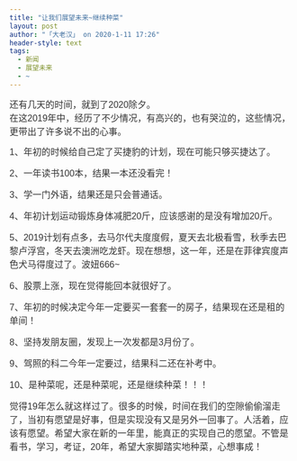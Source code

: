 ```yaml
---
title: "让我们展望未来~继续种菜"
layout: post
author: "「大老汉」 on 2020-1-11 17:26"
header-style: text
tags:
  - 新闻
  - 展望未来
  - ~
---
```


<head></head>
<body>
 <font color="#333333"><font face="微软雅黑"><font style="font-size:16px"><font face="arial">还有几天的时间，就到了2020除夕。</font></font></font></font>
 <br> 
 <font color="#333333"><font face="微软雅黑"><font style="font-size:16px"><font face="arial">在这2019年中，经历了不少情况，有高兴的，也有哭泣的，这些情况，更带出了许多说不出的心事。</font></font></font></font>
 <br> 
 <p style="line-height:24px;text-indent:nullem;text-align:left"><font face="微软雅黑"><font style="font-size:16px"><font color="#333333"><font face="arial">1、年初的时候给自己定了买捷豹的计划，现在可能只够买捷达了。</font></font></font></font></p>
 <p style="line-height:24px;text-indent:nullem;text-align:left"><font face="微软雅黑"><font style="font-size:16px"><font color="#333333"><font face="arial">2、一年读书100本，结果一本还没看完！</font></font></font></font></p>
 <p style="line-height:24px;text-indent:nullem;text-align:left"><font face="微软雅黑"><font style="font-size:16px"><font color="#333333"><font face="arial">3、学一门外语，结果还是只会普通话。</font></font></font></font></p>
 <p style="line-height:24px;text-indent:nullem;text-align:left"><font face="微软雅黑"><font style="font-size:16px"><font color="#333333"><font face="arial">4、年初计划运动锻炼身体减肥20斤，应该感谢的是没有增加20斤。</font></font></font></font></p>
 <p style="line-height:24px;text-indent:nullem;text-align:left"><font face="微软雅黑"><font style="font-size:16px"><font color="#333333"><font face="arial">5、2019计划有点多，去马尔代夫度度假，夏天去北极看雪，秋季去巴黎卢浮宫，冬天去澳洲吃龙虾。现在想想，这一年，还是在菲律宾度声色犬马得度过了。波妞666~</font></font></font></font></p>
 <p style="line-height:24px;text-indent:nullem;text-align:left"><font face="微软雅黑"><font style="font-size:16px"><font color="#333333"><font face="arial">6、股票上涨，现在觉得能回本就很好了。</font></font></font></font></p>
 <p style="line-height:24px;text-indent:nullem;text-align:left"><font face="微软雅黑"><font style="font-size:16px"><font color="#333333"><font face="arial">7、年初的时候决定今年一定要买一套套一的房子，结果现在还是租的单间！</font></font></font></font></p>
 <p style="line-height:24px;text-indent:nullem;text-align:left"><font face="微软雅黑"><font style="font-size:16px"><font color="#333333"><font face="arial">8、坚持发朋友圈，发现上一次发都是3月份了。</font></font></font></font></p>
 <p style="line-height:24px;text-indent:nullem;text-align:left"><font face="微软雅黑"><font style="font-size:16px"><font color="#333333"><font face="arial">9、驾照的科二今年一定要过，结果科二还在补考中。</font></font></font></font></p>
 <p style="line-height:24px;text-indent:nullem;text-align:left"><font face="微软雅黑"><font style="font-size:16px"><font color="#333333"><font face="arial">10、是种菜呢，还是种菜呢，还是继续种菜！！！</font></font></font></font></p>
 <p style="line-height:24px;text-indent:nullem;text-align:left"></p>
 <p style="line-height:24px;text-indent:nullem;text-align:left"><font face="微软雅黑"><font style="font-size:16px"><font color="#333333"><font face="arial">觉得19年怎么就这样过了。很多的时候，时间在我们的空隙偷偷溜走了，当初有愿望是好事，但是实现没有又是另外一回事了。人活着，应该有愿望。希望大家在新的一年里，能真正的实现自己的愿望。不管是看书，学习，考证，20年，希望大家脚踏实地种菜，心想事成！</font></font></font></font></p>
 <p style="line-height:24px;text-indent:nullem;text-align:left"><font face="微软雅黑"><font style="font-size:16px"><font color="#333333"><font face="arial"><br> </font></font></font></font></p>
 <br>
</body>


